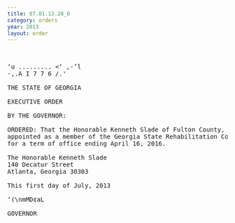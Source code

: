 ```yaml
---
title: 07.01.13.28_0
category: orders
year: 2013
layout: order
---
```


<pre> 

‘u ......... <‘ ,-’l
-,.A I 7 7 6 /.'

THE STATE OF GEORGIA

EXECUTIVE ORDER

BY THE GOVERNOR:

ORDERED: That the Honorable Kenneth Slade of Fulton County, Georgia, is
appointed as a member of the Georgia State Rehabilitation Council,
for a term of office ending April 16, 2016.

The Honorable Kenneth Slade
140 Decatur Street
Atlanta, Georgia 30303

This first day of July, 2013

‘(\nmMD¢aL

GOVERNOR

</pre>
